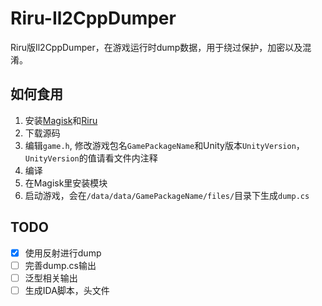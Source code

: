 # Riru-Il2CppDumper
Riru版Il2CppDumper，在游戏运行时dump数据，用于绕过保护，加密以及混淆。

## 如何食用
1. 安装[Magisk](https://github.com/topjohnwu/Magisk)和[Riru](https://github.com/RikkaApps/Riru)
2. 下载源码
3. 编辑`game.h`, 修改游戏包名`GamePackageName`和Unity版本`UnityVersion`，`UnityVersion`的值请看文件内注释
4. 编译
5. 在Magisk里安装模块
6. 启动游戏，会在`/data/data/GamePackageName/files/`目录下生成`dump.cs`

## TODO
- [x] 使用反射进行dump
- [ ] 完善dump.cs输出
- [ ] 泛型相关输出
- [ ] 生成IDA脚本，头文件
